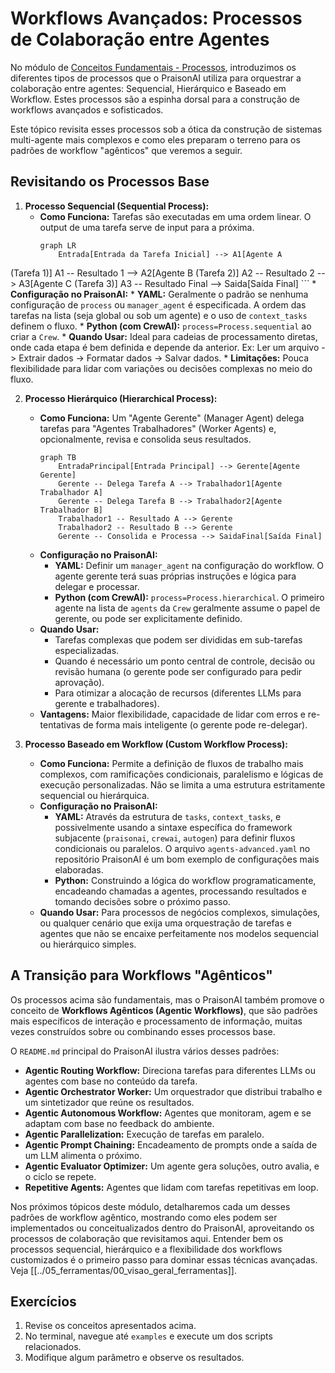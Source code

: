 # Workflows Avançados: Processos de Colaboração entre Agentes

No módulo de [Conceitos Fundamentais - Processos](./../02_conceitos_fundamentais/03_processos.md), introduzimos os diferentes tipos de processos que o PraisonAI utiliza para orquestrar a colaboração entre agentes: Sequencial, Hierárquico e Baseado em Workflow. Estes processos são a espinha dorsal para a construção de workflows avançados e sofisticados.

Este tópico revisita esses processos sob a ótica da construção de sistemas multi-agente mais complexos e como eles preparam o terreno para os padrões de workflow "agênticos" que veremos a seguir.

## Revisitando os Processos Base

1.  **Processo Sequencial (Sequential Process):**
    *   **Como Funciona:** Tarefas são executadas em uma ordem linear. O output de uma tarefa serve de input para a próxima.
        ```mermaid
        graph LR
            Entrada[Entrada da Tarefa Inicial] --> A1[Agente A
(Tarefa 1)]
            A1 -- Resultado 1 --> A2[Agente B
(Tarefa 2)]
            A2 -- Resultado 2 --> A3[Agente C
(Tarefa 3)]
            A3 -- Resultado Final --> Saida[Saída Final]
        ```
    *   **Configuração no PraisonAI:**
        *   **YAML:** Geralmente o padrão se nenhuma configuração de `process` ou `manager_agent` é especificada. A ordem das tarefas na lista (seja global ou sob um agente) e o uso de `context_tasks` definem o fluxo.
        *   **Python (com CrewAI):** `process=Process.sequential` ao criar a `Crew`.
    *   **Quando Usar:** Ideal para cadeias de processamento diretas, onde cada etapa é bem definida e depende da anterior. Ex: Ler um arquivo -> Extrair dados -> Formatar dados -> Salvar dados.
    *   **Limitações:** Pouca flexibilidade para lidar com variações ou decisões complexas no meio do fluxo.

2.  **Processo Hierárquico (Hierarchical Process):**
    *   **Como Funciona:** Um "Agente Gerente" (Manager Agent) delega tarefas para "Agentes Trabalhadores" (Worker Agents) e, opcionalmente, revisa e consolida seus resultados.
        ```mermaid
        graph TB
            EntradaPrincipal[Entrada Principal] --> Gerente[Agente Gerente]
            Gerente -- Delega Tarefa A --> Trabalhador1[Agente Trabalhador A]
            Gerente -- Delega Tarefa B --> Trabalhador2[Agente Trabalhador B]
            Trabalhador1 -- Resultado A --> Gerente
            Trabalhador2 -- Resultado B --> Gerente
            Gerente -- Consolida e Processa --> SaidaFinal[Saída Final]
        ```
    *   **Configuração no PraisonAI:**
        *   **YAML:** Definir um `manager_agent` na configuração do workflow. O agente gerente terá suas próprias instruções e lógica para delegar e processar.
        *   **Python (com CrewAI):** `process=Process.hierarchical`. O primeiro agente na lista de `agents` da `Crew` geralmente assume o papel de gerente, ou pode ser explicitamente definido.
    *   **Quando Usar:**
        *   Tarefas complexas que podem ser divididas em sub-tarefas especializadas.
        *   Quando é necessário um ponto central de controle, decisão ou revisão humana (o gerente pode ser configurado para pedir aprovação).
        *   Para otimizar a alocação de recursos (diferentes LLMs para gerente e trabalhadores).
    *   **Vantagens:** Maior flexibilidade, capacidade de lidar com erros e re-tentativas de forma mais inteligente (o gerente pode re-delegar).

3.  **Processo Baseado em Workflow (Custom Workflow Process):**
    *   **Como Funciona:** Permite a definição de fluxos de trabalho mais complexos, com ramificações condicionais, paralelismo e lógicas de execução personalizadas. Não se limita a uma estrutura estritamente sequencial ou hierárquica.
    *   **Configuração no PraisonAI:**
        *   **YAML:** Através da estrutura de `tasks`, `context_tasks`, e possivelmente usando a sintaxe específica do framework subjacente (`praisonai`, `crewai`, `autogen`) para definir fluxos condicionais ou paralelos. O arquivo `agents-advanced.yaml` no repositório PraisonAI é um bom exemplo de configurações mais elaboradas.
        *   **Python:** Construindo a lógica do workflow programaticamente, encadeando chamadas a agentes, processando resultados e tomando decisões sobre o próximo passo.
    *   **Quando Usar:** Para processos de negócios complexos, simulações, ou qualquer cenário que exija uma orquestração de tarefas e agentes que não se encaixe perfeitamente nos modelos sequencial ou hierárquico simples.

## A Transição para Workflows "Agênticos"

Os processos acima são fundamentais, mas o PraisonAI também promove o conceito de **Workflows Agênticos (Agentic Workflows)**, que são padrões mais específicos de interação e processamento de informação, muitas vezes construídos sobre ou combinando esses processos base.

O `README.md` principal do PraisonAI ilustra vários desses padrões:

*   **Agentic Routing Workflow:** Direciona tarefas para diferentes LLMs ou agentes com base no conteúdo da tarefa.
*   **Agentic Orchestrator Worker:** Um orquestrador que distribui trabalho e um sintetizador que reúne os resultados.
*   **Agentic Autonomous Workflow:** Agentes que monitoram, agem e se adaptam com base no feedback do ambiente.
*   **Agentic Parallelization:** Execução de tarefas em paralelo.
*   **Agentic Prompt Chaining:** Encadeamento de prompts onde a saída de um LLM alimenta o próximo.
*   **Agentic Evaluator Optimizer:** Um agente gera soluções, outro avalia, e o ciclo se repete.
*   **Repetitive Agents:** Agentes que lidam com tarefas repetitivas em loop.

Nos próximos tópicos deste módulo, detalharemos cada um desses padrões de workflow agêntico, mostrando como eles podem ser implementados ou conceitualizados dentro do PraisonAI, aproveitando os processos de colaboração que revisitamos aqui. Entender bem os processos sequencial, hierárquico e a flexibilidade dos workflows customizados é o primeiro passo para dominar essas técnicas avançadas.
Veja [[../05_ferramentas/00_visao_geral_ferramentas]].

## Exercícios

1. Revise os conceitos apresentados acima.
2. No terminal, navegue até `examples` e execute um dos scripts relacionados.
3. Modifique algum parâmetro e observe os resultados.
